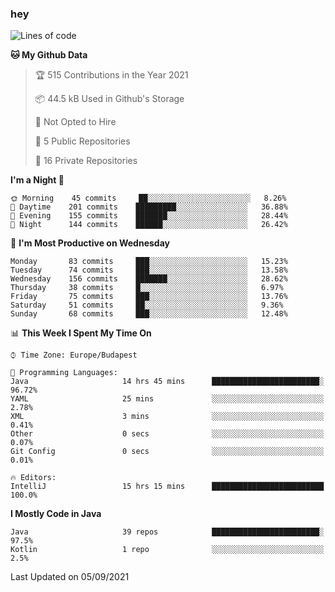 ### hey

<!--START_SECTION:waka-->
![Lines of code](https://img.shields.io/badge/From%20Hello%20World%20I%27ve%20Written-74315%20lines%20of%20code-blue)

**🐱 My Github Data** 

> 🏆 515 Contributions in the Year 2021
 > 
> 📦 44.5 kB Used in Github's Storage 
 > 
> 🚫 Not Opted to Hire
 > 
> 📜 5 Public Repositories 
 > 
> 🔑 16 Private Repositories  
 > 
**I'm a Night 🦉** 

```text
🌞 Morning    45 commits     ██░░░░░░░░░░░░░░░░░░░░░░░   8.26% 
🌆 Daytime    201 commits    █████████░░░░░░░░░░░░░░░░   36.88% 
🌃 Evening    155 commits    ███████░░░░░░░░░░░░░░░░░░   28.44% 
🌙 Night      144 commits    ██████░░░░░░░░░░░░░░░░░░░   26.42%

```
📅 **I'm Most Productive on Wednesday** 

```text
Monday       83 commits     ███░░░░░░░░░░░░░░░░░░░░░░   15.23% 
Tuesday      74 commits     ███░░░░░░░░░░░░░░░░░░░░░░   13.58% 
Wednesday    156 commits    ███████░░░░░░░░░░░░░░░░░░   28.62% 
Thursday     38 commits     █░░░░░░░░░░░░░░░░░░░░░░░░   6.97% 
Friday       75 commits     ███░░░░░░░░░░░░░░░░░░░░░░   13.76% 
Saturday     51 commits     ██░░░░░░░░░░░░░░░░░░░░░░░   9.36% 
Sunday       68 commits     ███░░░░░░░░░░░░░░░░░░░░░░   12.48%

```


📊 **This Week I Spent My Time On** 

```text
⌚︎ Time Zone: Europe/Budapest

💬 Programming Languages: 
Java                     14 hrs 45 mins      ████████████████████████░   96.72% 
YAML                     25 mins             ░░░░░░░░░░░░░░░░░░░░░░░░░   2.78% 
XML                      3 mins              ░░░░░░░░░░░░░░░░░░░░░░░░░   0.41% 
Other                    0 secs              ░░░░░░░░░░░░░░░░░░░░░░░░░   0.07% 
Git Config               0 secs              ░░░░░░░░░░░░░░░░░░░░░░░░░   0.01%

🔥 Editors: 
IntelliJ                 15 hrs 15 mins      █████████████████████████   100.0%

```

**I Mostly Code in Java** 

```text
Java                     39 repos            ████████████████████████░   97.5% 
Kotlin                   1 repo              ░░░░░░░░░░░░░░░░░░░░░░░░░   2.5%

```



 Last Updated on 05/09/2021
<!--END_SECTION:waka-->
